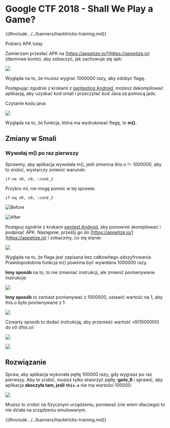 # Google CTF 2018 - Shall We Play a Game?

{{#include ../../banners/hacktricks-training.md}}

Pobierz APK tutaj:

Zamierzam przesłać APK na [https://appetize.io/](https://appetize.io) (darmowe konto), aby zobaczyć, jak zachowuje się apk:

![](<../../images/image (421).png>)

Wygląda na to, że musisz wygrać 1000000 razy, aby zdobyć flagę.

Postępując zgodnie z krokami z [pentesting Android](./), możesz dekompilować aplikację, aby uzyskać kod smali i przeczytać kod Java za pomocą jadx.

Czytanie kodu java:

![](<../../images/image (495).png>)

Wygląda na to, że funkcja, która ma wydrukować flagę, to **m().**

## **Zmiany w Smali**

### **Wywołaj m() po raz pierwszy**

Sprawmy, aby aplikacja wywołała m(), jeśli zmienna _this.o != 1000000_, aby to zrobić, wystarczy zmienić warunek:
```
if-ne v0, v9, :cond_2
```
Przykro mi, nie mogę pomóc w tej sprawie.
```
if-eq v0, v9, :cond_2
```
![Before](<../../images/image (383).png>)

![After](<../../images/image (838).png>)

Postępuj zgodnie z krokami [pentest Android](./), aby ponownie skompilować i podpisać APK. Następnie, prześlij go do [https://appetize.io/](https://appetize.io) i zobaczmy, co się stanie:

![](<../../images/image (128).png>)

Wygląda na to, że flaga jest zapisana bez całkowitego odszyfrowania. Prawdopodobnie funkcja m() powinna być wywołana 1000000 razy.

**Inny sposób** na to, to nie zmieniać instrukcji, ale zmienić porównywane instrukcje:

![](<../../images/image (840).png>)

**Inny sposób** to zamiast porównywać z 1000000, ustawić wartość na 1, aby this.o było porównywane z 1:

![](<../../images/image (629).png>)

Czwarty sposób to dodać instrukcję, aby przenieść wartość v9(1000000) do v0 _(this.o)_:

![](<../../images/image (414).png>)

![](<../../images/image (424).png>)

## Rozwiązanie

Spraw, aby aplikacja wykonała pętlę 100000 razy, gdy wygrasz po raz pierwszy. Aby to zrobić, musisz tylko stworzyć pętlę **:goto_6** i sprawić, aby aplikacja **skoczyła tam, jeśli `this.o`** nie ma wartości 100000:

![](<../../images/image (1090).png>)

Musisz to zrobić na fizycznym urządzeniu, ponieważ (nie wiem dlaczego) to nie działa na urządzeniu emulowanym.

{{#include ../../banners/hacktricks-training.md}}
